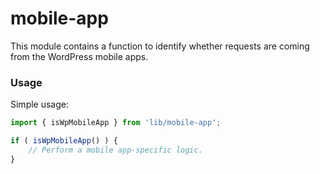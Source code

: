 # mobile-app

This module contains a function to identify whether requests are coming from the WordPress mobile apps.

### Usage

Simple usage:

```js
import { isWpMobileApp } from 'lib/mobile-app';

if ( isWpMobileApp() ) {
	// Perform a mobile app-specific logic.
}
```
